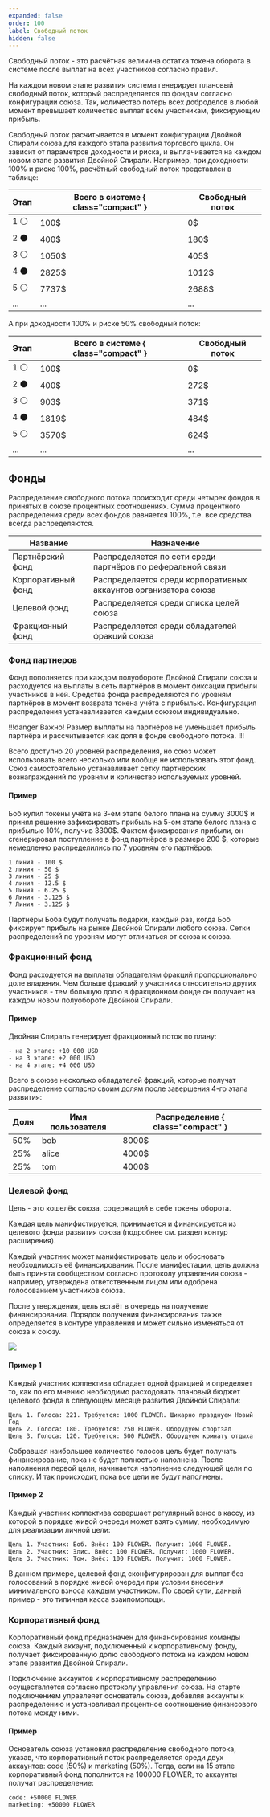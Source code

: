 ```yaml
---
expanded: false
order: 100
label: Свободный поток
hidden: false
---
```

<!-- ## Бизнес-доход -->
Свободный поток - это расчётная величина остатка токена оборота в системе после выплат на всех участников согласно правил. 

На каждом новом этапе развития система генерирует плановый свободный поток, который распределяется по фондам согласно конфигурации союза. Так, количество потерь всех доброделов в любой момент превышает количество выплат всем участникам, фиксирующим прибыль.

Свободный поток расчитывается в момент конфигурации Двойной Спирали союза для каждого этапа развития торгового цикла. Он зависит от  параметров доходности и риска, и выплачивается на каждом новом этапе развития Двойной Спирали. Например, при доходности 100% и риске 100%, расчётный свободный поток представлен в таблице:

Этап | Всего в системе { class="compact" } | Свободный поток
---  | ---                             | ---
1 ⚪️ | 100$                            | 0$
2 ⚫️ | 400$                            | 180$
3 ⚪️ | 1050$                           | 405$
4 ⚫️ | 2825$                           | 1012$
5 ⚪️ | 7737$                           | 2688$
...  | ...                             | ...

А при доходности 100% и риске 50% свободный поток:

Этап | Всего в системе { class="compact" } | Свободный поток
---  | ---                             | ---
1 ⚪️ | 100$                            | 0$
2 ⚫️ | 400$                            | 272$
3 ⚪️ | 903$                            | 371$
4 ⚫️ | 1819$                           | 484$
5 ⚪️ | 3570$                           | 624$
...  | ...                             | ...


## Фонды
Распределение свободного потока происходит среди четырех фондов в принятых в союзе процентных соотношениях. Сумма процентного распределения среди всех фондов равняется 100%, т.е. все средства всегда распределяются. 


 Название | Назначение
 ---                       | ---
 Партнёрский фонд          | Распределяется по сети среди партнёров по реферальной связи
 Корпоративный фонд        | Распределяется среди корпоративных аккаунтов организатора союза
 Целевой фонд              | Распределяется среди списка целей союза
 Фракционный фонд          | Распределяется среди обладателей фракций союза

<!-- 
```
referral_percent - доля партнёрского потока;
dacs_percent - доля корпоративного потока;
cfund_percent - доля целевого потока;
hfund_percent - доля безусловного потока;
```
 -->
<!--  
#### Пример 1
Следующий тип конфигурации фондов производит полную выплату всего свободного потока в сеть партнёров:
```
referral_percent = 1000000 (100%);
dacs_percent = 0;
cfund_percent = 0;
hfund_percent = 0;
```
 -->
<!-- #### Пример 1
Следующий тип конфигурации фондов производит выплаты, распределямую только среди управляющих компаний и обладателей фракций:
```
партнерский поток = 50%;
корпоративный поток = 500000 (50%);
cfund_percent = 0;
hfund_percent = 0;
```

#### Пример 2
Следующий тип конфигурации фондов производит равную выплату по всем фондам: 
```
referral_percent = 250000 (25%);
dacs_percent = 250000 (25%);
cfund_percent = 250000 (25%);
hfund_percent = 250000 (25%);
``` -->


### Фонд партнеров
Фонд пополняется при каждом полуобороте Двойной Спирали союза и расходуется на выплаты в сеть партнёров в момент фиксации прибыли участников в ней. Средства фонда распределяются по уровням партнёров в момент возврата токена учёта с прибылью. Конфигурация распределения устанавливается каждым союзом индивидуально. 


!!!danger Важно!
Размер выплаты на партнёров не уменьшает прибыль партнёра и рассчитывается как доля в фонде свободного потока.
!!!

 
Всего доступно 20 уровней распределения, но союз может использовать всего несколько или вообще не использовать этот фонд. Союз самостоятельно устанавливает сетку партнёрских вознаграждений по уровням и количество используемых уровней. 


#### Пример
Боб купил токены учёта на 3-ем этапе белого плана на сумму 3000$ и принял решение зафиксировать прибыль на 5-ом этапе белого плана с прибылью 10%, получив 3300$. Фактом фиксирования прибыли, он сгенерировал поступление в фонд партнёров в размере 200 $, которые немедленно распределились по 7 уровням его партнёров:
```
1 линия - 100 $
2 линия - 50 $
3 линия - 25 $
4 линия - 12.5 $ 
5 Линия - 6.25 $ 
6 Линия - 3.125 $ 
7 Линия - 3.125 $
```

Партнёры Боба будут получать подарки, каждый раз, когда Боб фиксирует прибыль на рынке Двойной Спирали любого союза. Сетки распределений по уровням могут отличаться от союза к союза.


### Фракционный фонд
Фонд расходуется на выплаты обладателям фракций пропорционально доле владения. Чем больше фракций у участника относительно других участников - тем большую долю в фракционном фонде он получает на каждом новом полуобороте Двойной Спирали. 


#### Пример
Двойная Спираль генерирует фракционный поток по плану:
```
- на 2 этапе: +10 000 USD
- на 3 этапе: +2 000 USD
- на 4 этапе: +4 000 USD
```

Всего в союзе несколько обладателей фракций, которые получат распределение согласно своим долям после завершения 4-го этапа развития:

Доля | Имя пользователя | Распределение { class="compact" } 
---  | ---                             | ---
50%  | bob                             | 8000$
25%  | alice                           | 4000$
25%  | tom                             | 4000$



### Целевой фонд

Цель - это кошелёк союза, содержащий в себе токены оборота. 

Каждая цель манифистируется, принимается и финансируется из целевого фонда развития союза (подробнее см. раздел контур расширения). 

Каждый участник может манифистировать цель и обосновать необходимость её финансирования. После манифестации, цель должна быть принята сообществом согласно протоколу управления союза - например, утверждена ответственным лицом или одобрена голосованием участников союза. 

После утверждения, цель встаёт в очередь на получение финансирования. Порядок получения финансирования также определяется в контуре управления и может сильно изменяться от союза к союзу. 

![](/static/preza8-17.png)


#### Пример 1
Каждый участник коллектива обладает одной фракцией и определяет то, как по его мнению необходимо расходовать плановый бюджет целевого фонда в следующем месяце развития Двойной Спирали:
```
Цель 1. Голоса: 221. Требуется: 1000 FLOWER. Шикарно празднуем Новый Год
Цель 2. Голоса: 180. Требуется: 250 FLOWER. Оборудуем спортзал
Цель 3. Голоса: 120. Требуется: 500 FLOWER. Оборудуем комнату отдыха
```

Собравшая наибольшее количество голосов цель будет получать финансирование, пока не будет полностью наполнена. После наполнения первой цели, начинается наполнение следующей цели по списку. И так происходит, пока все цели не будут наполнены. 

#### Пример 2
Каждый участник коллектива совершает регулярный взнос в кассу, из которой в порядке живой очереди может взять сумму, необходимую для реализации личной цели:
```
Цель 1. Участник: Боб. Внёс: 100 FLOWER. Получит: 1000 FLOWER. 
Цель 2. Участник: Элис. Внёс: 100 FLOWER. Получит: 1000 FLOWER. 
Цель 3. Участник: Том. Внёс: 100 FLOWER. Получит: 1000 FLOWER. 
```
В данном примере, целевой фонд сконфигурирован для выплат без голосований в порядке живой очереди при условии внесения минимального взноса каждым участником. По своей сути, данный пример - это типичная касса взаипомопощи. 


### Корпоративный фонд
Корпоративный фонд предназначен для финансирования команды союза. Каждый аккаунт, подключенный к корпоративному фонду, получает фиксированную долю свободного потока на каждом новом этапе развития Двойной Спирали. 

Подключение аккаунтов к корпоративному распределению осуществляется согласно протоколу управления союза. На старте подключением управлеяет основатель союза, добавляя аккаунты к распределению и установливая процентное соотношение финансового потока между ними.

#### Пример
Основатель союза установил распределение свободного потока, указав, что корпоративный поток распределяется среди двух аккаунтов: code (50%) и marketing (50%). Тогда, если на 15 этапе корпоративный фонд пополнится на 100000 FLOWER, то аккаунты получат распределение:
```
code: +50000 FLOWER
marketing: +50000 FLOWER
```
